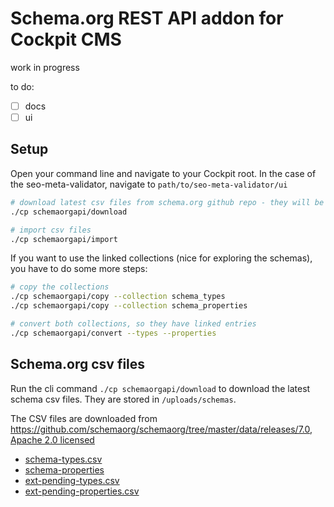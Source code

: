 # Schema.org REST API addon for Cockpit CMS

work in progress

to do:

* [ ] docs
* [ ] ui

## Setup

Open your command line and navigate to your Cockpit root. In the case of the seo-meta-validator, navigate to `path/to/seo-meta-validator/ui`

```bash
# download latest csv files from schema.org github repo - they will be stored in /storage/uploads/schemas
./cp schemaorgapi/download

# import csv files
./cp schemaorgapi/import
```

If you want to use the linked collections (nice for exploring the schemas), you have to do some more steps:

```bash
# copy the collections
./cp schemaorgapi/copy --collection schema_types
./cp schemaorgapi/copy --collection schema_properties

# convert both collections, so they have linked entries
./cp schemaorgapi/convert --types --properties
```

## Schema.org csv files

Run the cli command `./cp schemaorgapi/download` to download the latest schema csv files. They are stored in `/uploads/schemas`.

The CSV files are downloaded from https://github.com/schemaorg/schemaorg/tree/master/data/releases/7.0, [Apache 2.0 licensed](https://github.com/schemaorg/schemaorg/blob/master/LICENSE)

* [schema-types.csv](https://raw.githubusercontent.com/schemaorg/schemaorg/master/data/releases/7.0/schema-types.csv)
* [schema-properties](https://raw.githubusercontent.com/schemaorg/schemaorg/master/data/releases/7.0/schema-properties.csv)
* [ext-pending-types.csv](https://raw.githubusercontent.com/schemaorg/schemaorg/master/data/releases/7.0/ext-pending-types.csv)
* [ext-pending-properties.csv](https://raw.githubusercontent.com/schemaorg/schemaorg/master/data/releases/7.0/ext-pending-properties.csv)
